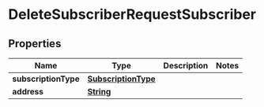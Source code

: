 

# DeleteSubscriberRequestSubscriber


## Properties

| Name | Type | Description | Notes |
|------------ | ------------- | ------------- | -------------|
|**subscriptionType** | [**SubscriptionType**](SubscriptionType.md) |  |  |
|**address** | [**String**](String.md) |  |  |




